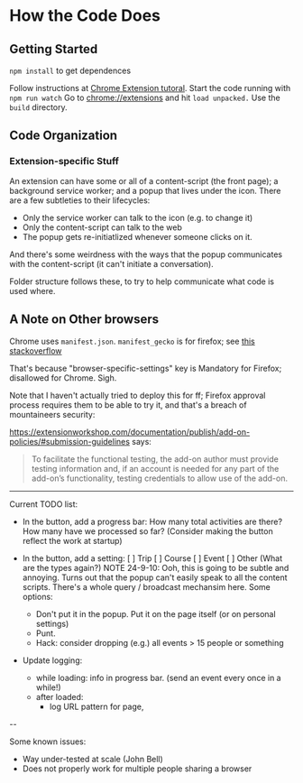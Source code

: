 # How the Code Does

## Getting Started

`npm install` to get dependences

Follow instructions at [Chrome Extension tutoral](https://developer.chrome.com/docs/extensions/get-started/tutorial/hello-world).
Start the code running with `npm run watch`
Go to [chrome://extensions](chrome://extensions) and hit `load unpacked.` Use the `build` directory.

## Code Organization

### Extension-specific Stuff

An extension can have some or all of a content-script (the front page); a background service worker; and a popup that lives under the icon. There are a few subtleties to their lifecycles:

- Only the service worker can talk to the icon (e.g. to change it)
- Only the content-script can talk to the web
- The popup gets re-initiatlized whenever someone clicks on it.

And there's some weirdness with the ways that the popup communicates with the content-script (it can't initiate a conversation).

Folder structure follows these, to try to help communicate what code is used where.

## A Note on Other browsers

Chrome uses `manifest.json`. `manifest_gecko` is for firefox; see [this stackoverflow](https://stackoverflow.com/questions/56271601/chrome-extensions-do-not-respect-browser-specific-settings)

That's because "browser-specific-settings" key is Mandatory for Firefox; disallowed for Chrome. Sigh.

Note that I haven't actually tried to deploy this for ff; Firefox approval process requires them to be able to try it, and that's a breach of mountaineers security:

https://extensionworkshop.com/documentation/publish/add-on-policies/#submission-guidelines says:

> To facilitate the functional testing, the add-on author must provide testing information and, if an account is needed for any part of the add-on’s functionality, testing credentials to allow use of the add-on.

---

Current TODO list:

- In the button, add a progress bar:
  How many total activities are there?
  How many have we processed so far?
  (Consider making the button reflect the work at startup)

- In the button, add a setting:
  [ ] Trip
  [ ] Course
  [ ] Event
  [ ] Other
  (What are the types again?)
  NOTE 24-9-10: Ooh, this is going to be subtle and annoying. Turns out that the popup can't easily speak to all the content scripts. There's a whole query / broadcast mechansim here. Some options:

  - Don't put it in the popup. Put it on the page itself (or on personal settings)
  - Punt.
  - Hack: consider dropping (e.g.) all events > 15 people or something

- Update logging:
  - while loading: info in progress bar. (send an event every once in a while!)
  - after loaded:
    - log URL pattern for page,

--

Some known issues:

- Way under-tested at scale (John Bell)
- Does not properly work for multiple people sharing a browser
